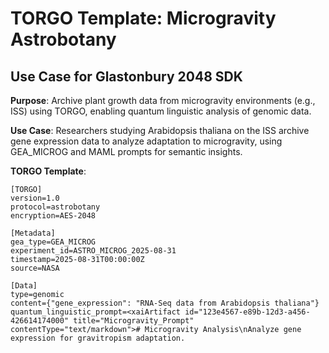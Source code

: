 # TORGO Template: Microgravity Astrobotany
## Use Case for Glastonbury 2048 SDK

**Purpose**: Archive plant growth data from microgravity environments (e.g., ISS) using TORGO, enabling quantum linguistic analysis of genomic data.

**Use Case**: Researchers studying Arabidopsis thaliana on the ISS archive gene expression data to analyze adaptation to microgravity, using GEA_MICROG and MAML prompts for semantic insights.

**TORGO Template**:
```
[TORGO]
version=1.0
protocol=astrobotany
encryption=AES-2048

[Metadata]
gea_type=GEA_MICROG
experiment_id=ASTRO_MICROG_2025-08-31
timestamp=2025-08-31T00:00:00Z
source=NASA

[Data]
type=genomic
content={"gene_expression": "RNA-Seq data from Arabidopsis thaliana"}
quantum_linguistic_prompt=<xaiArtifact id="123e4567-e89b-12d3-a456-426614174000" title="Microgravity_Prompt" contentType="text/markdown"># Microgravity Analysis\nAnalyze gene expression for gravitropism adaptation.